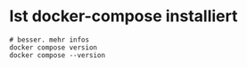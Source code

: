 # Ist docker-compose installiert 

```
# besser. mehr infos
docker compose version 
docker compose --version 

```
